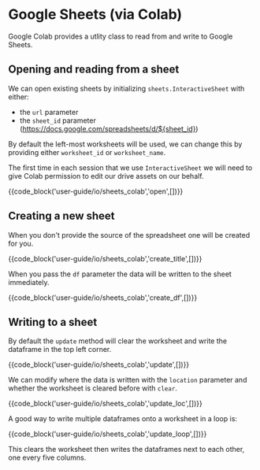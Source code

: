 # Google Sheets (via Colab)

Google Colab provides a utlity class to read from and write to Google Sheets.

## Opening and reading from a sheet

We can open existing sheets by initializing `sheets.InteractiveSheet` with either:

*   the `url` parameter
*   the `sheet_id` parameter (https://docs.google.com/spreadsheets/d/${sheet_id})

By default the left-most worksheets will be used, we can change this by
providing either `worksheet_id` or `worksheet_name`.

The first time in each session that we use `InteractiveSheet` we will need to
give Colab permission to edit our drive assets on our behalf.

{{code_block('user-guide/io/sheets_colab','open',[])}}

## Creating a new sheet

When you don't provide the source of the spreadsheet one will be created for
you.

{{code_block('user-guide/io/sheets_colab','create_title',[])}}

When you pass the `df` parameter the data will be written to the sheet
immediately.

{{code_block('user-guide/io/sheets_colab','create_df',[])}}

## Writing to a sheet

By default the `update` method will clear the worksheet and write the dataframe
in the top left corner.

{{code_block('user-guide/io/sheets_colab','update',[])}}

We can modify where the data is written with the `location` parameter and
whether the worksheet is cleared before with `clear`.

{{code_block('user-guide/io/sheets_colab','update_loc',[])}}

A good way to write multiple dataframes onto a worksheet in a loop is:

{{code_block('user-guide/io/sheets_colab','update_loop',[])}}

This clears the worksheet then writes the dataframes next to each other, one
every five columns.
